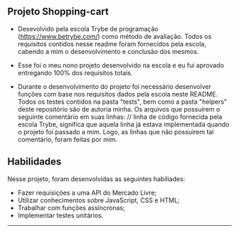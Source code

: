 ## Projeto Shopping-cart
- Desevolvido pela escola Trybe de programação (https://www.betrybe.com/) como método de avaliação. Todos os requisitos contidos nesse readme foram fornecidos pela escola, cabendo a mim o desenvolvimento e conclusão dos mesmos.

- Esse foi o meu nono projeto desenvolvido na escola e eu fui aprovado entregando 100% dos requisitos totais.

- Durante o desenvolvimento do projeto foi necessário desenvolver funções com base nos requisitos dados pela escola neste README. Todos os testes contidos na pasta "tests", bem como a pasta "helpers" deste repositório são de autoria minha. Os arquivos que possuírem o seguinte comentário em suas linhas: // linha de código fornecida pela escola Trybe, significa que aquela linha já estava implementada quando o projeto foi passado a mim. Logo, as linhas que não possuirem tal comentário, foram feitas por mim.

## Habilidades

Nesse projeto, foram desenvolvidas as seguintes habiliades:

- Fazer requisições a uma API do Mercado Livre;
- Utilizar conhecimentos sobre JavaScript, CSS e HTML;
- Trabalhar com funções assíncronas;
- Implementar testes unitários.

---
